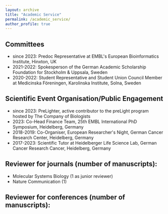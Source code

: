 ```yaml
---
layout: archive
title: "Academic Service"
permalink: /academic_service/
author_profile: true
---
```


<h2>Committees</h2>

* since 2023: Predoc Representative at EMBL's European Bioinformatics Institute, Hinxton, UK
* 2021-2022: Spokesperson of the German Academic Scholarship Foundation for Stockholm & Uppsala, Sweden
* 2020-2022: Student Representative and Student Union Council Member at Medicinska Föreningen, Karolinska Institute, Solna, Sweden

<h2>Scientific Event Organisation/Public Engagement</h2>

* since 2023: PreLighter, active contributor to the preLight program hosted by The Company of Biologists
* 2023: Co-Head Finance Team, 25th EMBL International PhD Symposium, Heidelberg, Germany
* 2018-2019: Co-Organiser, European Researcher's Night, German Cancer Research Center, Heidelberg, Germany 
* 2017-2023: Scientific Tutor at Heidelberger Life Science Lab, German Cancer Research Cancer, Heidelberg, Germany

<h2>Reviewer for journals (number of manuscripts):</h2>

* Molecular Systems Biology (1 as junior reviewer)
* Nature Communication (1)

<h2>Reviewer for conferences (number of manuscripts):</h2>
